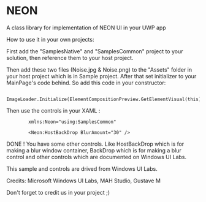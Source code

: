 # NEON
A class library for implementation of NEON UI in your UWP app

How to use it in your own projects:

First add the "SamplesNative" and "SamplesCommon" project to your solution, then reference them to your host project.

Then add these two files (Noise.jpg & Noise.png) to the "Assets" folder in your host project which is in Sample project. 
After that set initializer to your MainPage's code behind. So add this code in your constructor:

            ImageLoader.Initialize(ElementCompositionPreview.GetElementVisual(this).Compositor);

Then use the controls in your XAML :

            xmlns:Neon="using:SamplesCommon"

			<Neon:HostBackDrop BlurAmount="30" />

			




DONE !
You have some other controls. Like HostBackDrop which is for making a blur window container, BackDrop which is for making a blur control and other controls which are documented on Windows UI Labs.


This sample and controls are drived from Windows UI Labs.

Credits:
Microsoft Windows UI Labs,
MAH Studio,
Gustave M

Don't forget to credit us in your project ;)
